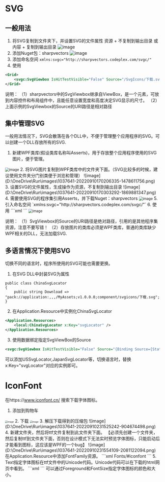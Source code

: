 # SVG
## 一般用法
1. 将SVG复制到文件夹下，并设置SVG的文件属性 资源 + 不复制到输出目录 或 内容 + 复制到输出目录
![image](D:\OneDrive\Run\images\1037641-20220910222405086-499320736.png)
2. 添加Nuget包：sharpvectors
![image](D:\OneDrive\Run\images\1037641-20220910222732114-2066475208.png)
3. 添加命名空间 
`xmlns:svgc="http://sharpvectors.codeplex.com/svgc/"`
4. 使用
```xml
<Grid>
    <svgc:SvgViewbox IsHitTestVisible="False" Source="/SvgIcons/下载.svg"  Height="50" Width="50" />
</Grid>
```
说明：
（1）sharpvectors中的SvgViewbox继承自ViewBox，是一个元素，可放到内容控件和布局组件中，且能任意设置宽度和高度决定SVG显示的尺寸。
（2）上面示例的SvgViewbox的Source的URI路径是相对路径

## 集中管理SVG
一般用法情况下，SVG会散落在各个DLL中，不便于管理整个应用程序的SVG。可以创建一个DLL存放所有的SVG.

1. 新建WPF类库(假设类库名称叫Asserts)，用于存放整个应用程序使用的SVG图片，便于管理。
<img src="D:\OneDrive\Run\images\1037641-20220910170008040-892132555.png" alt="image" style="zoom:80%;" />
2. 将SVG图片复制到WPF类库中的文件夹下面。（SVG比较多的时候，建议使用文件夹分门别类便于浏览和管理）
![image](D:\OneDrive\Run\images\1037641-20220910170206335-1478611756.png)
3. 设置SVG的文件属性，生成操作为资源，不复制到输出目录
![image](D:\OneDrive\Run\images\1037641-20220910170303292-1869881347.png)
4. 需要使用SVG的程序集引用Asserts，并下载Nuget：sharpvectors
<img src="D:\OneDrive\Run\images\1037641-20220910170718054-986762928.png" alt="image" style="zoom:80%;" />
5. 引入命名空间
`xmlns:svgc="http://sharpvectors.codeplex.com/svgc/"`
6. 使用
```xml
<StackPanel>
    <svgc:SvgViewbox IsHitTestVisible="False" Source="pack://application:,,,/Assets;v1.0.0.0;component/SvgIcons/系统配置.svg" Height="50" Width="50"/>
</StackPanel>
```
<img src="D:\OneDrive\Run\images\1037641-20220910170932693-152792660.png" alt="image" style="zoom: 80%;" />

说明：
（1）SvgViewbox的Source的URI路径是绝对路径，引用的是其他程序集资源，注意不要写错！
（2）存放图片的类库必须是WPF类库，普通的类库缺少WPF相关的DLL，无法加载SVG.
## 多语言情况下使用SVG
切换不同的语言时，程序所使用的SVG可能也需要更换。
1. 在SVG DLL中封装SVG为属性
```csahrp
public class ChinaSvgLocator
{
    public string Download => "pack://application:,,,/MyAssets;v1.0.0.0;component/svgicons/下载.svg";
}
```
2. 在Application.Resource中实例化ChinaSvgLocator
```xml
<Application.Resources>
    <local:ChinaSvgLocator x:Key="svgLocator" />
</Application.Resources>
```
3. 使用数据绑定指定SvgViewBox的Source
```xml
<svgc:SvgViewbox IsHitTestVisible="False" Source="{Binding Source={StaticResource svgLocator}, Path=Download}"  Height="50" Width="50" />
```
可以添加USSvgLocator,JapanSvgLocator等，切换语言时，替换x:Key="svgLocator"对应的实例即可。


# IconFont
在https://www.iconfont.cn/ 搜索下载字体图标。
1. 添加到购物车
<img src="D:\OneDrive\Run\images\1037641-20220910231436232-2094093683.png" alt="image" style="zoom:50%;" />
2. 下载
<img src="D:\OneDrive\Run\images\1037641-20220910231455390-1527141002.png" alt="image" style="zoom:50%;" />
3. 解压下载得到的压缩包
![image](D:\OneDrive\Run\images\1037641-20220910231525242-904674498.png)
4. 新建文件夹，然后将ttf文件复制到此文件夹下面。
【必须先创建一个文件夹，然后复制ttf到文件夹下面，否则在设计模式下无法实时预览字体图标，只能启动后才能看到图标，这应该是WPF的一个bug】
![image](D:\OneDrive\Run\images\1037641-20220910231554109-2081122094.png)
在Application.Resource中添加FontFamily资源。
```xml
<Application.Resources>
    <FontFamily x:Key="iconfont">
        Fonts/#iconfont
    </FontFamily>
</Application.Resources>
```
5. Text指定字体图标在ttf文件中的Unicode代码。Unicode代码可以在下载的html网页中看到。
```xml
<TextBlock FontFamily="{StaticResource iconfont}" Text="&#xe65e;"  Foreground="Orange" FontSize="50" />
```
可以通过Foreground和FontSize指定字体图标的颜色和大小。
